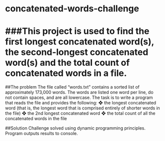 # concatenated-words-challenge

###This project is used to find the first longest concatenated word(s),
 the second-longest concatenated word(s) and the total count of concatenated words in a file.
======================================

##The problem
The file called “words.txt” contains a sorted list of
approximately 173,000 words. The words are listed one word per line, do not contain spaces,
and are all lowercase.
The task is to write a program that reads the file and provides the following:
❖ the longest concatenated word (that is, the longest word that is comprised entirely of
shorter words in the file)
❖ the 2nd longest concatenated word
❖ the total count of all the concatenated words in the file

##Solution
Challenge solved using dynamic programming principles. Program outputs results to console.
